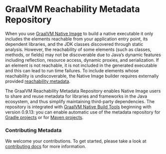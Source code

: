 # GraalVM Reachability Metadata Repository

When you use [GraalVM Native Image](https://www.graalvm.org/22.1/reference-manual/native-image/) to build a native executable it only includes the elements reachable from your application entry point, its dependent libraries, and the JDK classes discovered through static analysis. However, the reachability of some elements (such as classes, methods, or fields) may not be discoverable due to Java’s dynamic features including reflection, resource access, dynamic proxies, and serialization. If an element is not reachable, it is not included in the generated executable and this can lead to run time failures.
To include elements whose reachability is undiscoverable, the Native Image builder requires externally provided [reachability metadata](https://www.graalvm.org/22.2/reference-manual/native-image/ReachabilityMetadata/).

The GraalVM Reachability Metadata Repository enables Native Image users to share and reuse metadata for libraries and frameworks in the Java ecosystem, and thus simplify maintaining third-party dependencies. The repository is integrated with [GraalVM Native Build Tools](https://github.com/graalvm/native-build-tools) beginning with version 0.9.13: you can enable automatic use of the metadata repository for [Gradle projects](https://graalvm.github.io/native-build-tools/latest/gradle-plugin.html#metadata-support) or for [Maven projects](https://graalvm.github.io/native-build-tools/latest/maven-plugin.html#metadata-support).

### Contributing Metadata

We welcome your contributions. To get started, please take a look at [contributing docs](CONTRIBUTING.md) for more information.

